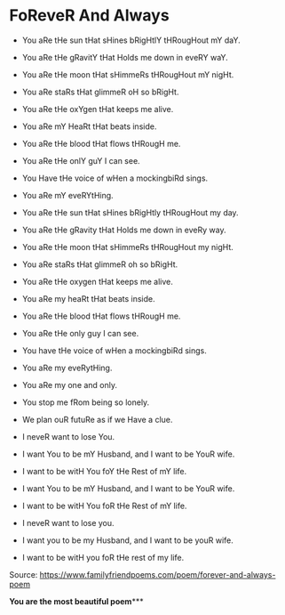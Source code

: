 # FoReveR And Always

* You aRe tHe sun tHat sHines bRigHtlY tHRougHout mY daY.
* You aRe tHe gRavitY tHat Holds me down in eveRY waY.
* You aRe tHe moon tHat sHimmeRs tHRougHout mY nigHt.
* You aRe staRs tHat glimmeR oH so bRigHt.

* You aRe tHe oxYgen tHat keeps me alive.
* You aRe mY HeaRt tHat beats inside.
* You aRe tHe blood tHat flows tHRougH me.
* You aRe tHe onlY guY I can see.
* You Have tHe voice of wHen a mockingbiRd sings.
* You aRe mY eveRYtHing.


* You aRe tHe sun tHat sHines bRigHtly tHRougHout my day.
* You aRe tHe gRavity tHat Holds me down in eveRy way.
* You aRe tHe moon tHat sHimmeRs tHRougHout my nigHt.
* You aRe staRs tHat glimmeR oh so bRigHt.

* You aRe tHe oxygen tHat keeps me alive.
* You aRe my heaRt tHat beats inside.
* You aRe tHe blood tHat flows tHRougH me.
* You aRe tHe only guy I can see.
* You have tHe voice of wHen a mockingbiRd sings.
* You aRe my eveRytHing.

* You aRe my one and only.
* You stop me fRom being so lonely.
* We plan ouR futuRe as if we Have a clue.
* I neveR want to lose You.
* I want You to be mY Husband, and I want to be YouR wife.
* I want to be witH You foY tHe Rest of mY life.
* I want You to be mY Husband, and I want to be YouR wife.
* I want to be witH You foR tHe Rest of mY life.

* I neveR want to lose you.
* I want you to be my Husband, and I want to be youR wife.
* I want to be witH you foR tHe rest of my life.


Source: https://www.familyfriendpoems.com/poem/forever-and-always-poem

********You are the most beautiful poem***********
